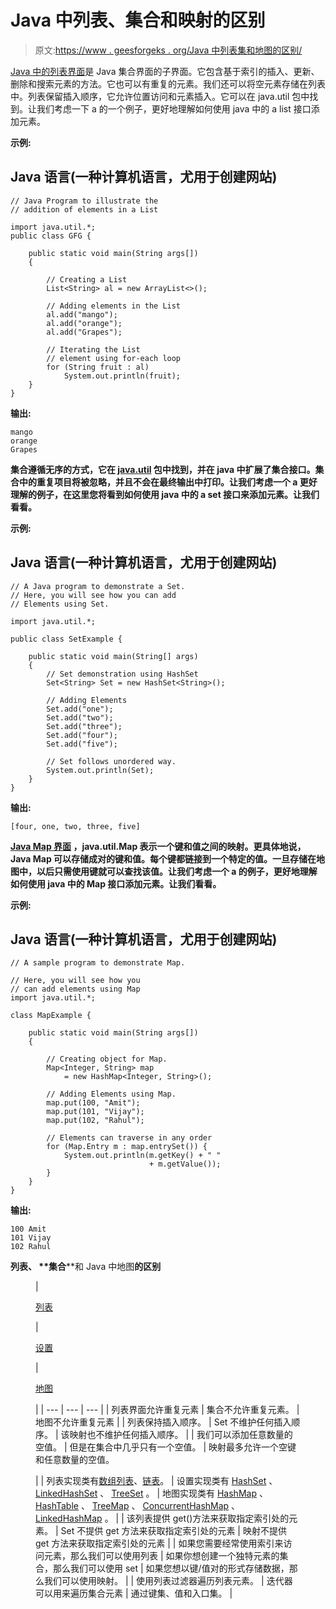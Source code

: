 # Java 中列表、集合和映射的区别

> 原文:[https://www . geesforgeks . org/Java 中列表集和地图的区别/](https://www.geeksforgeeks.org/difference-between-list-set-and-map-in-java/)

[Java 中的列表界面](https://www.geeksforgeeks.org/list-interface-java-examples/)是 Java 集合界面的子界面。它包含基于索引的插入、更新、删除和搜索元素的方法。它也可以有重复的元素。我们还可以将空元素存储在列表中。列表保留插入顺序，它允许位置访问和元素插入。它可以在 java.util 包中找到。让我们考虑一下 a 的一个例子，更好地理解如何使用 java 中的 a list 接口添加元素。

**示例:**

## Java 语言(一种计算机语言，尤用于创建网站)

```
// Java Program to illustrate the
// addition of elements in a List

import java.util.*;
public class GFG {

    public static void main(String args[])
    {

        // Creating a List
        List<String> al = new ArrayList<>();

        // Adding elements in the List
        al.add("mango");
        al.add("orange");
        al.add("Grapes");

        // Iterating the List
        // element using for-each loop
        for (String fruit : al)
            System.out.println(fruit);
    }
}
```

**输出:**

```
mango
orange
Grapes
```

[](https://www.geeksforgeeks.org/set-in-java/)**集合遵循无序的方式，它在 [java.util](https://www.geeksforgeeks.org/java-util-package-java/) 包中找到，并在 java 中扩展了集合接口。集合中的重复项目将被忽略，并且不会在最终输出中打印。让我们考虑一个 a 更好理解的例子，在这里您将看到如何使用 java 中的 a set 接口来添加元素。让我们看看。**

****示例:****

## **Java 语言(一种计算机语言，尤用于创建网站)**

```
// A Java program to demonstrate a Set.
// Here, you will see how you can add
// Elements using Set.

import java.util.*;

public class SetExample {

    public static void main(String[] args)
    {
        // Set demonstration using HashSet
        Set<String> Set = new HashSet<String>();

        // Adding Elements 
        Set.add("one");
        Set.add("two");
        Set.add("three");
        Set.add("four");
        Set.add("five");

        // Set follows unordered way.
        System.out.println(Set);
    }
}
```

****输出:****

```
[four, one, two, three, five]
```

**[**Java Map 界面**](https://www.geeksforgeeks.org/map-interface-java-examples/) ，java.util.Map 表示一个键和值之间的映射。更具体地说，Java Map 可以存储成对的键和值。每个键都链接到一个特定的值。一旦存储在地图中，以后只需使用键就可以查找该值。让我们考虑一个 a 的例子，更好地理解如何使用 java 中的 Map 接口添加元素。让我们看看。**

****示例:****

## **Java 语言(一种计算机语言，尤用于创建网站)**

```
// A sample program to demonstrate Map.

// Here, you will see how you
// can add elements using Map
import java.util.*;

class MapExample {

    public static void main(String args[])
    {

        // Creating object for Map.
        Map<Integer, String> map
            = new HashMap<Integer, String>();

        // Adding Elements using Map.
        map.put(100, "Amit");
        map.put(101, "Vijay");
        map.put(102, "Rahul");

        // Elements can traverse in any order
        for (Map.Entry m : map.entrySet()) {
            System.out.println(m.getKey() + " "
                               + m.getValue());
        }
    }
}
```

****输出:****

```
100 Amit
101 Vijay
102 Rahul
```

****列表、** **集合****和 Java 中地图**的区别**

<figure class="table">

| 

[列表](https://www.geeksforgeeks.org/list-interface-java-examples/)

 | 

[设置](https://www.geeksforgeeks.org/set-in-java/)

 | 

[地图](https://www.geeksforgeeks.org/map-interface-java-examples/)

 |
| --- | --- | --- |
| 列表界面允许重复元素 | 集合不允许重复元素。 | 地图不允许重复元素 |
| 列表保持插入顺序。 | Set 不维护任何插入顺序。 | 该映射也不维护任何插入顺序。 |
| 我们可以添加任意数量的空值。 | 但是在集合中几乎只有一个空值。 | 映射最多允许一个空键和任意数量的空值。

 |
| 列表实现类有[数组列表](https://www.geeksforgeeks.org/arraylist-in-java/)、[链表](https://www.geeksforgeeks.org/linked-list-in-java/)。 | 设置实现类有 [HashSet](https://www.geeksforgeeks.org/hashset-in-java/) 、 [LinkedHashSet](https://www.geeksforgeeks.org/linkedhashset-in-java-with-examples/) 、 [TreeSet](https://www.geeksforgeeks.org/treeset-in-java-with-examples/) 。 | 地图实现类有 [HashMap](https://www.geeksforgeeks.org/java-util-hashmap-in-java/) 、 [HashTable](https://www.geeksforgeeks.org/hashtable-in-java/) 、 [TreeMap](https://www.geeksforgeeks.org/treemap-in-java/) 、 [ConcurrentHashMap](https://www.geeksforgeeks.org/concurrenthashmap-in-java/) 、 [LinkedHashMap](https://www.geeksforgeeks.org/linkedhashmap-class-java-examples/) 。 |
| 该列表提供 get()方法来获取指定索引处的元素。 | Set 不提供 get 方法来获取指定索引处的元素 | 映射不提供 get 方法来获取指定索引处的元素 |
| 如果您需要经常使用索引来访问元素，那么我们可以使用列表 | 如果你想创建一个独特元素的集合，那么我们可以使用 set | 如果您想以键/值对的形式存储数据，那么我们可以使用映射。 |
| 使用列表过滤器遍历列表元素。 | 迭代器可以用来遍历集合元素 | 通过键集、值和入口集。 |

</figure>